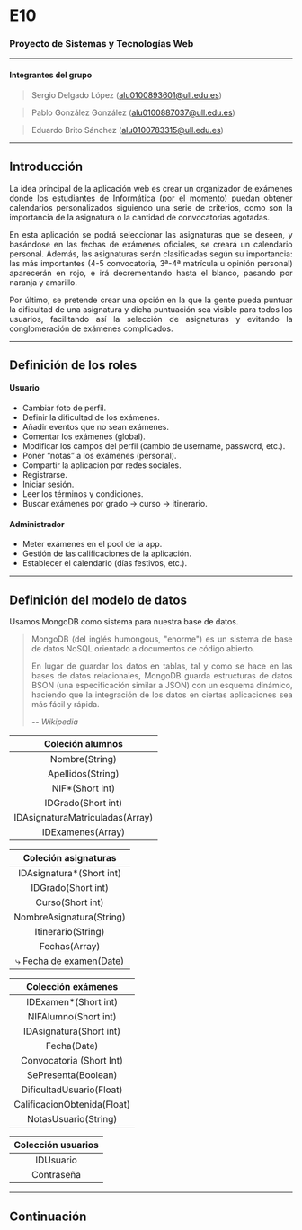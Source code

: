 # E10
### Proyecto de Sistemas y Tecnologías Web

---

#### Integrantes del grupo

> Sergio Delgado López (alu0100893601@ull.edu.es)

> Pablo González González (alu0100887037@ull.edu.es)

> Eduardo Brito Sánchez (alu0100783315@ull.edu.es)

---

## Introducción

<div style="text-align: justify">

La idea principal de la aplicación web es crear un organizador de exámenes donde los estudiantes de Informática (por el momento) puedan obtener calendarios personalizados siguiendo una serie de criterios, como son la importancia de la  asignatura o la cantidad de convocatorias agotadas. 

En esta aplicación se podrá seleccionar las asignaturas que se deseen, y basándose en las fechas de exámenes oficiales, se creará un calendario personal. Además, las asignaturas serán clasificadas según su importancia: las más importantes (4-5 convocatoria, 3ª-4ª matrícula u opinión personal) aparecerán en rojo, e irá decrementando hasta el blanco, pasando por naranja y amarillo.  

Por último, se pretende crear una opción en la que la gente pueda puntuar la dificultad de una asignatura y dicha puntuación sea visible para todos los usuarios, facilitando así la selección de asignaturas y evitando la conglomeración de exámenes complicados.  

</div>

---

## Definición de los roles

<div style="text-align: justify">

#### Usuario
* Cambiar foto de perfil.
* Definir la dificultad de los exámenes.
* Añadir eventos que no sean exámenes.
* Comentar los exámenes (global).
* Modificar los campos del perfil (cambio de username, password, etc.).
* Poner “notas” a los exámenes (personal).
* Compartir la aplicación por redes sociales.
* Registrarse.
* Iniciar sesión.
* Leer los términos y condiciones.
* Buscar exámenes por grado -> curso -> itinerario.  

#### Administrador
* Meter exámenes en el pool de la app.
* Gestión de las calificaciones de la aplicación.
* Establecer el calendario (días festivos, etc.).  

</div>

---

## Definición del modelo de datos

<div style="text-align: justify">

Usamos MongoDB como sistema para nuestra base de datos.

> MongoDB (del inglés humongous, "enorme") es un sistema de base de datos NoSQL orientado a documentos de código abierto.
>
> En lugar de guardar los datos en tablas, tal y como se hace en las bases de datos relacionales, MongoDB guarda estructuras de datos BSON (una especificación similar a JSON) con un esquema dinámico, haciendo que la integración de los datos en ciertas aplicaciones sea más fácil y rápida. 
>
> -- <cite>Wikipedia</cite>

</div>

| Coleción alumnos 
|:-------------:|
|Nombre(String) 
|Apellidos(String) 
|NIF*(Short int) 
|IDGrado(Short int) 
|IDAsignaturaMatriculadas(Array) 
|IDExamenes(Array)  


|Coleción asignaturas
|:-------------:
|IDAsignatura*(Short int)
|IDGrado(Short int)
|Curso(Short int)
|NombreAsignatura(String)
|Itinerario(String)
|Fechas(Array)
|⤷ Fecha de examen(Date)  


|Colección exámenes
|:-------------:|
|IDExamen*(Short int)
|NIFAlumno(Short int)
|IDAsignatura(Short int)
|Fecha(Date)
|Convocatoria (Short Int)
|SePresenta(Boolean)
|DificultadUsuario(Float)
|CalificacionObtenida(Float)
|NotasUsuario(String)

|Colección usuarios
|:-------------:|
|IDUsuario
|Contraseña

---

## Continuación